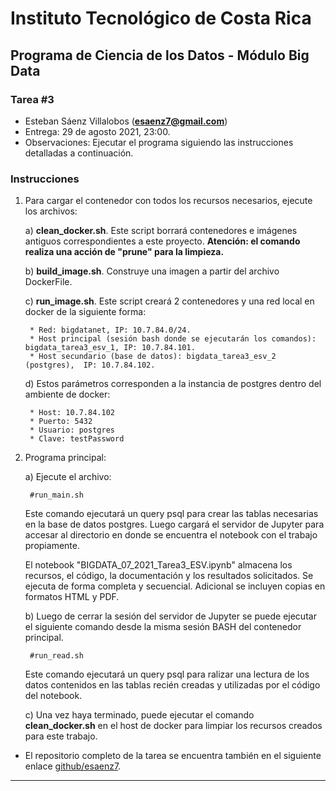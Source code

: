 # Instituto Tecnológico de Costa Rica

## Programa de Ciencia de los Datos - Módulo Big Data

### Tarea #3

* Esteban Sáenz Villalobos (**esaenz7@gmail.com**)
* Entrega: 29 de agosto 2021, 23:00.
* Observaciones: Ejecutar el programa siguiendo las instrucciones detalladas a continuación.

### Instrucciones

1. Para cargar el contenedor con todos los recursos necesarios, ejecute los archivos:

    a) **clean_docker.sh**. Este script borrará contenedores e imágenes antiguos correspondientes a este proyecto. **Atención: el comando realiza una acción de "prune" para la limpieza.**

    b) **build_image.sh**. Construye una imagen a partir del archivo DockerFile.

    c) **run_image.sh**. Este script creará 2 contenedores y una red local en docker de la siguiente forma:

        * Red: bigdatanet, IP: 10.7.84.0/24.
        * Host principal (sesión bash donde se ejecutarán los comandos): bigdata_tarea3_esv_1, IP: 10.7.84.101.
        * Host secundario (base de datos): bigdata_tarea3_esv_2 (postgres),  IP: 10.7.84.102.

    d) Estos parámetros corresponden a la instancia de postgres dentro del ambiente de docker:

        * Host: 10.7.84.102
        * Puerto: 5432
        * Usuario: postgres
        * Clave: testPassword

2. Programa principal:

    a) Ejecute el archivo:

        #run_main.sh

    Este comando ejecutará un query psql para crear las tablas necesarias en la base de datos postgres. Luego cargará el servidor de Jupyter para accesar al directorio en donde se encuentra el notebook con el trabajo propiamente.

    El notebook "BIGDATA_07_2021_Tarea3_ESV.ipynb" almacena los recursos, el código, la documentación y los resultados solicitados. Se ejecuta de forma completa y secuencial. Adicional se incluyen copias en formatos HTML y PDF.

    b) Luego de cerrar la sesión del servidor de Jupyter se puede ejecutar el siguiente comando desde la misma sesión BASH del contenedor principal.

        #run_read.sh

    Este comando ejecutará un query psql para ralizar una lectura de los datos contenidos en las tablas recién creadas y utilizadas por el código del notebook.

    c) Una vez haya terminado, puede ejecutar el comando **clean_docker.sh** en el host de docker para limpiar los recursos creados para este trabajo.

* El repositorio completo de la tarea se encuentra también en el siguiente enlace [github/esaenz7](https://github.com/esaenz7/bigdataclass/tree/main/tarea3).

---